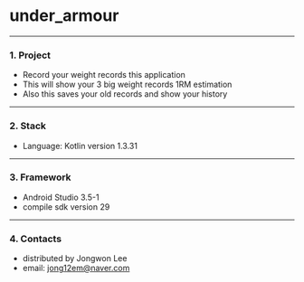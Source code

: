 # under_armour
---------------------------

### 1. Project
- Record your weight records this application
- This will show your 3 big weight records 1RM estimation
- Also this saves your old records and show your history

---------------------------
### 2. Stack
- Language: Kotlin version 1.3.31  

---------------------------
### 3. Framework
- Android Studio 3.5-1  
- compile sdk version 29  

---------------------------
### 4. Contacts
- distributed by Jongwon Lee  
- email: jong12em@naver.com
